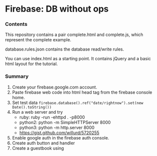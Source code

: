 # Firebase: DB without ops

### Contents

This repository contains a pair complete.html and complete.js, which represent the complete example.

database.rules.json contains the database read/write rules. 

You can use index.html as a starting point. It contains jQuery and a basic html layout for the tutorial.

### Summary

1. Create your firebase.google.com account.
2. Paste firebase web code into html head tag from the firebase console home.
3. Set test data `firebase.database().ref("date/rightnow").set(new Date().toString())`
4. Run a web server and try
    - ruby: ruby -run -ehttpd . -p8000
    - python2: python -m SimpleHTTPServer 8000
    - python3: python -m http.server 8000
    - https://gist.github.com/willurd/5720255
4. Enable google auth in the firebase auth console.
5. Create auth button and handler
6. Create a guestbook using
